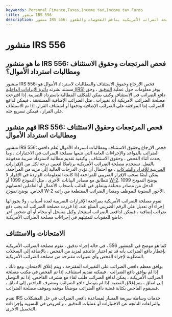 ```yaml
---
keywords: Personal Finance,Taxes,Income tax,Income tax Forms
title: منشور IRS 556
description: منشور IRS 556: فحص الإرجاع وحقوق الاستئناف ومطالبات استرداد الأموال هو مستند تابع لمصلحة الضرائب الأمريكية يناقش الفحوصات والطعون.
---
```


# منشور IRS 556
## ما هو منشور IRS 556: فحص المرتجعات وحقوق الاستئناف ومطالبات استرداد الأموال؟

منشور IRS 556: فحص الإرجاع وحقوق الاستئناف والمطالبات لاسترداد الأموال هو مستند نشرته [دائرة الإيرادات الداخلية (IRS)](/irs) يوفر معلومات حول عملية [التدقيق](/audit) ، وحق دافع الضرائب في الاستئناف وكيف يمكن للمكلف المطالبة باسترداد الضريبة. إذا اقترحت مصلحة الضرائب الأمريكية أية تغييرات ، مثل الضرائب الإضافية المستحقة ، فيمكن لدافع الضرائب إما الموافقة على الضرائب الإضافية ودفعها أو استئناف القرار. إذا تم الاستئناف على القرار ، فيمكن تسريع حله.

## فهم منشور IRS 556: فحص المرتجعات وحقوق الاستئناف ومطالبات استرداد الأموال

منشور IRS 556: فحص الإرجاع وحقوق الاستئناف ومطالبات استرداد الأموال يُعلم دافعي الضرائب بالقواعد والإجراءات العامة التي تتبعها مصلحة الضرائب في الاختبارات ، وما يحدث أثناء الفحص ، وحقوق الاستئناف ، وكيفية تقديم مطالبة لاسترداد ضريبة مدفوعة بالفعل. تستخدم مصلحة الضرائب الأمريكية برنامجًا لتعيين درجة لكل من [الإقرارات الضريبية للأفراد والشركات](/taxreturn) ، مع احتمال أن تؤدي الدرجات العالية إلى مزيد من المراجعة. يمكن أيضًا سحب الإقرار الضريبي للمراجعة إذا كانت المعلومات الواردة في الإقرار لا تتطابق مع مصادر البيانات الأخرى ، مثل النموذج 1099 أو [W-2](/w2form). يوضح النموذج 1099 الدخل من مصادر مختلفة ويتعلق في الغالب بأصحاب الأعمال أو العاملين لحسابهم الخاص. يوضح نموذج W-2 الأجور السنوية للموظف ومقدار الضرائب المقتطعة من راتبه.

تقوم مصلحة الضرائب الأمريكية بمراجعة الإقرارات الضريبية لعدة أسباب ، ولا يجوز لها إجراء أي تعديل على الرقم الضريبي المبلغ عنه. إذا قررت مصلحة الضرائب أنه يجب دفع ضرائب إضافية ، فيمكن لدافعي الضرائب استئجار وكيل مسجل أو محام أو أي شخص آخر خاضع للعقوبات لتمثيلهم في إجراءات مصلحة الضرائب الأمريكية.

## الامتحانات والاستئناف

كما هو موضح في المنشور 556 ، في حالة إجراء تدقيق ، تقوم مصلحة الضرائب الأمريكية بإخطار دافع الضرائب بأنه قد تم اختيار عائدهم لمزيد من الفحص ، بالإضافة إلى السجلات المطلوبة لإجراء الفحص وأي تغييرات مقترحة من مصلحة الضرائب الأمريكية.

يوافق معظم دافعي الضرائب على التغييرات المقترحة ، ويتم إغلاق الامتحان. ومع ذلك ، إذا لم يوافق دافع الضرائب ، فيمكنه تقديم استئناف. إذا تم الفحص في مكتب مصلحة الضرائب الأمريكية ، يمكن لدافع الضرائب طلب لقاء مع مشرف الفاحص. إذا تم التوصل إلى اتفاق ، يتم إغلاق القضية. إذا لم يتوصل دافع الضرائب ومشرف الفاحص إلى اتفاق ، فسيقوم الفاحص بكتابة قضية دافع الضرائب موضحًا موقفه وموقف مصلحة الضرائب.

تقدم IRS خدمات وساطة سريعة المسار لمساعدة دافعي الضرائب في حل المشكلات والنزاعات الناتجة عن الاختبارات أو عمليات التدقيق ، والعروض في التسوية وإجراءات التحصيل الأخرى.

